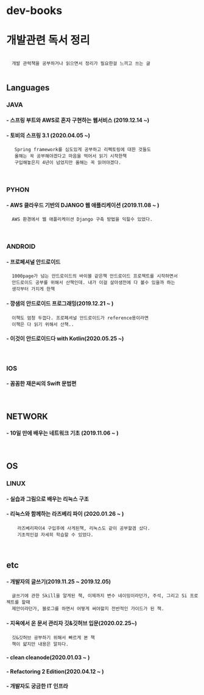 # dev-books

# 개발관련 독서 정리

  ```
    
    개발 관력책을 공부하거나 읽으면서 정리가 필요한걸 느끼고 쓰는 글
    
  ```

## Languages

### JAVA

#### - 스프링 부트와 AWS로 혼자 구현하는 웹서비스 (2019.12.14 ~)

#### - 토비의 스프링 3.1 (2020.04.05 ~)
```
   Spring framework를 심도있게 공부하고 리펙토링에 대한 것들도
   올해는 꼭 공부해야겠다고 마음을 먹어서 읽기 시작한책
   구입해놓은지 4년이 넘었지만 올해는 꼭 읽어야겠다.
```

<br>

### PYHON

#### - AWS 클라우드 기반의 DJANGO 웹 애플리케이션 (2019.11.08 ~ )
```
  AWS 환경에서 웹 애플리케이션 Django 구축 방법을 익힐수 있었다.
```
<br>

### ANDROID

#### - 프로페셔널 안드로이드
```
  1000page가 넘는 안드로이드의 바이블 같은책 안드로이드 프로젝트를 시작하면서
  안드로이드 공부를 위해서 산책인데. 내가 이걸 살아생전에 다 볼수 있을까 하는 
  생각부터 가지게 한책
```

#### - 깡샘의 안드로이드 프로그래밍(2019.12.21 ~ )
```
  이책도 엄청 두껍다. 프로페셔널 안드로이드가 reference용이라면 
  이책은 다 읽기 위해서 산책..
```
#### - 이것이 안드로이드다 with Kotlin(2020.05.25 ~)

<br>

### IOS

#### - 꼼꼼한 재은씨의 Swift 문법편


<br>

## NETWORK

#### - 10일 만에 배우는 네트워크 기초 (2019.11.06 ~ )

<br>

## OS

### LINUX

#### - 실습과 그림으로 배우는 리눅스 구조

#### - 리눅스와 함께하는 라즈베리 파이 (2020.01.26 ~ )
```
    라즈베리파이4 구입후에 사게된책, 리눅스도 같이 공부할겸 샀다.
    기초적인걸 자세히 학습할 수 있었다.
```

<br>

## etc

#### - 개발자의 글쓰기(2019.11.25 ~ 2019.12.05)
```
  글쓰기에 관한 Skill을 알게된 책, 이제까지 변수 네이밍이라던가, 주석, 그리고 Si 프로젝트를 할때
  제안이라던가, 블로그를 하면서 어떻게 써야할지 전반적인 가이드가 된 책.
```
#### - 지옥에서 온 문서 관리자 깃&깃허브 입문(2020.02.25~)
```
  깃&깃허브 공부하기 위해서 빠르게 본 책
  책이 얇지만 내용은 알차다.
```

#### - clean cleanode(2020.01.03 ~ )

#### - Refactoring 2 Edition(2020.04.12 ~ )


#### - 개발자도 궁금한 IT 인프라

